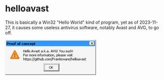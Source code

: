 # helloavast
This is basically a Win32 "Hello World" kind of program, yet as of 2023-11-27, it causes some useless antivirus software, notably Avast and AVG, to go off.

![Screenshot](screenshot.png)
